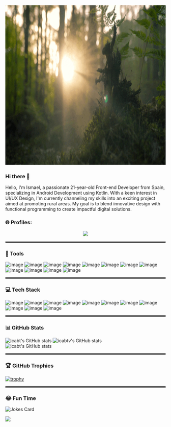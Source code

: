 <img src="https://github.com/icabt/icabt/blob/main/giphy.gif" width="100%" height="500"/>

### Hi there 👋
Hello, I'm Ismael, a passionate 21-year-old Front-end Developer from Spain, specializing in Android Development using Kotlin. 
With a keen interest in UI/UX Design, I'm currently channeling my skills into an exciting project aimed at promoting rural areas. 
My goal is to blend innovative design with functional programming to create impactful digital solutions.

### 🌐 Profiles:

<p align="center">
  <a href="https://skillicons.dev">
    <img src="https://skillicons.dev/icons?i=linkedin,github,instagram,twitter,discord" />
  </a>
</p>

<hr style="border:2px solid #666666">

### 🔧 Tools

![image](https://img.shields.io/badge/Figma-F24E1E?style=for-the-badge&logo=figma&logoColor=white) ![image](https://img.shields.io/badge/Adobe%20Photoshop-31A8FF?style=for-the-badge&logo=Adobe%20Photoshop&logoColor=black) ![image](https://img.shields.io/badge/Adobe%20Illustrator-FF9A00?style=for-the-badge&logo=adobe%20illustrator&logoColor=white) ![image](https://img.shields.io/badge/Adobe%20Lightroom-31A8FF?style=for-the-badge&logo=Adobe%20Lightroom&logoColor=white) ![image](https://img.shields.io/badge/Adobe%20after%20affects-CF96FD?style=for-the-badge&logo=Adobe%20after%20effects&logoColor=393665)
![image](https://img.shields.io/badge/Visual_Studio_Code-0078D4?style=for-the-badge&logo=visual%20studio%20code&logoColor=whit) ![image](https://img.shields.io/badge/Android_Studio-3DDC84?style=for-the-badge&logo=android-studio&logoColor=white) ![image](https://img.shields.io/badge/Sourcetree-0052CC?style=for-the-badge&logo=Sourcetree&logoColor=white) ![image](https://img.shields.io/badge/GIT-E44C30?style=for-the-badge&logo=git&logoColor=white) ![image](https://img.shields.io/badge/Slack-4A154B?style=for-the-badge&logo=slack&logoColor=white) ![image](https://img.shields.io/badge/Postman-FF6C37?style=for-the-badge&logo=Postman&logoColor=white) ![image](https://img.shields.io/badge/Trello-0052CC?style=for-the-badge&logo=trello&logoColor=white)

<hr style="border:2px solid #666666">

### 💻 Tech Stack

![image](https://img.shields.io/badge/HTML5-E34F26?style=for-the-badge&logo=html5&logoColor=white) ![image](https://img.shields.io/badge/CSS3-1572B6?style=for-the-badge&logo=css3&logoColor=white) ![image](https://img.shields.io/badge/Tailwind_CSS-38B2AC?style=for-the-badge&logo=tailwind-css&logoColor=white) ![image](https://img.shields.io/badge/styled--components-DB7093?style=for-the-badge&logo=styled-components&logoColor=white) ![image](https://img.shields.io/badge/Sass-CC6699?style=for-the-badge&logo=sass&logoColor=white) ![image](https://img.shields.io/badge/JavaScript-323330?style=for-the-badge&logo=javascript&logoColor=F7DF1E) 
![image](https://img.shields.io/badge/json-5E5C5C?style=for-the-badge&logo=json&logoColor=white) ![image](https://img.shields.io/badge/React-20232A?style=for-the-badge&logo=react&logoColor=61DAFB) ![image](https://img.shields.io/badge/Vue.js-35495E?style=for-the-badge&logo=vuedotjs&logoColor=4FC08D) ![image](https://img.shields.io/badge/Kotlin-0095D5?&style=for-the-badge&logo=kotlin&logoColor=white) ![image](https://img.shields.io/badge/TypeScript-007ACC?style=for-the-badge&logo=typescript&logoColor=white)

<hr style="border:2px solid #666666">

### 📊 GitHub Stats

![icabt's GitHub stats](https://github-readme-stats.vercel.app/api?username=icabt&show_icons=true&theme=dracula)
![icabtv's GitHub stats](https://github-readme-streak-stats.herokuapp.com/?user=icabt&theme=dracula&hide_border=true)<br/>
![icabt's GitHub stats](https://github-readme-stats.vercel.app/api/top-langs/?username=icabt&theme=dracula&hide_border=true&include_all_commits=true&count_private=true&layout=compact)

<hr style="border:2px solid #666666">

### 🏆 GitHub Trophies

[![trophy](https://github-profile-trophy.vercel.app/?username=icabt&no-frame=true&theme=dracula&margin-w=30)](https://github.com/icabt/github-profile-trophy)

<hr style="border:2px solid #666666">

### 😂 Fun Time
   
![Jokes Card](https://readme-jokes.vercel.app/api)
    

[![](https://visitcount.itsvg.in/api?id=icabt&label=Profile%20Views&color=6&icon=5&pretty=false)](https://visitcount.itsvg.in)
